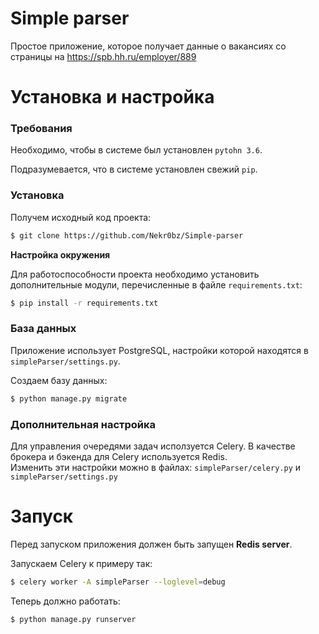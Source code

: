 # Simple parser
Простое приложение, которое получает данные о вакансиях со страницы на https://spb.hh.ru/employer/889

# Установка и настройка
### Требования
Необходимо, чтобы в системе был установлен `pytohn 3.6`.

Подразумевается, что в системе установлен свежий `pip`.
### Установка
Получем исходный код проекта:
```sh
$ git clone https://github.com/Nekr0bz/Simple-parser
```
**Настройка окружения** 

Для работоспособности проекта необходимо установить дополнительные модули, перечисленные в файле `requirements.txt`:
```sh
$ pip install -r requirements.txt
```
### База данных
Приложение использует PostgreSQL, настройки которой находятся в `simpleParser/settings.py`.

Создаем базу данных:
```sh
$ python manage.py migrate
```

### Дополнительная настройка
Для управления очередями задач исползуется Celery. В качестве брокера и бэкенда для Celery используется Redis. <br/> 
Изменить эти настройки можно в файлах: `simpleParser/celery.py` и `simpleParser/settings.py`

# Запуск
Перед запуском приложения должен быть запущен **Redis server**.

Запускаем Celery к примеру так:
```sh
$ celery worker -A simpleParser --loglevel=debug
```
Теперь должно работать:
```sh
$ python manage.py runserver
```
